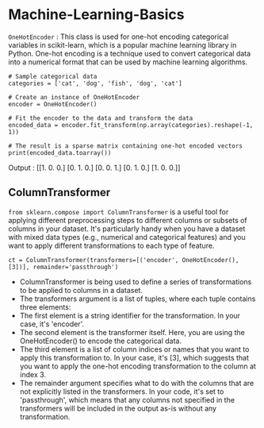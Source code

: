 # Machine-Learning-Basics

`OneHotEncoder` : This class is used for one-hot encoding categorical variables in scikit-learn, which is a popular machine learning library in Python. One-hot encoding is a technique used to convert categorical data into a numerical format that can be used by machine learning algorithms.

```
# Sample categorical data
categories = ['cat', 'dog', 'fish', 'dog', 'cat']

# Create an instance of OneHotEncoder
encoder = OneHotEncoder()

# Fit the encoder to the data and transform the data
encoded_data = encoder.fit_transform(np.array(categories).reshape(-1, 1))

# The result is a sparse matrix containing one-hot encoded vectors
print(encoded_data.toarray())

```
Output : 
[[1. 0. 0.]
 [0. 1. 0.]
 [0. 0. 1.]
 [0. 1. 0.]
 [1. 0. 0.]]

## ColumnTransformer
 `from sklearn.compose import ColumnTransformer` is a useful tool for applying different preprocessing steps to different columns or subsets of columns in your dataset. It's particularly handy when you have a dataset with mixed data types (e.g., numerical and categorical features) and you want to apply different transformations to each type of feature.

`ct = ColumnTransformer(transformers=[('encoder', OneHotEncoder(), [3])], remainder='passthrough')`

* ColumnTransformer is being used to define a series of transformations to be applied to columns in a dataset.
* The transformers argument is a list of tuples, where each tuple contains three elements:
* The first element is a string identifier for the transformation. In your case, it's 'encoder'.
* The second element is the transformer itself. Here, you are using the OneHotEncoder() to encode the categorical data.
* The third element is a list of column indices or names that you want to apply this transformation to. In your case, it's [3], which suggests that you want to apply the one-hot encoding transformation to the column at index 3.
* The remainder argument specifies what to do with the columns that are not explicitly listed in the transformers. In your code, it's set to 'passthrough', which means that any columns not specified in the transformers will be included in the output as-is without any transformation. 
